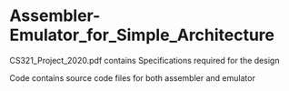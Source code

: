 # Assembler-Emulator_for_Simple_Architecture

CS321_Project_2020.pdf contains Specifications required for the design

Code contains source code files for both assembler and emulator
